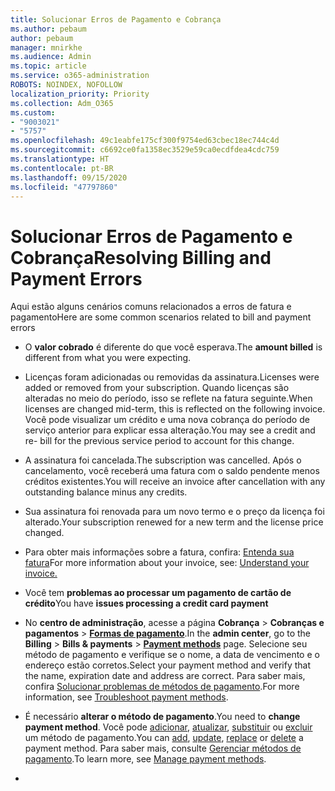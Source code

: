 ```yaml
---
title: Solucionar Erros de Pagamento e Cobrança
ms.author: pebaum
author: pebaum
manager: mnirkhe
ms.audience: Admin
ms.topic: article
ms.service: o365-administration
ROBOTS: NOINDEX, NOFOLLOW
localization_priority: Priority
ms.collection: Adm_O365
ms.custom:
- "9003021"
- "5757"
ms.openlocfilehash: 49c1eabfe175cf300f9754ed63cbec18ec744c4d
ms.sourcegitcommit: c6692ce0fa1358ec3529e59ca0ecdfdea4cdc759
ms.translationtype: HT
ms.contentlocale: pt-BR
ms.lasthandoff: 09/15/2020
ms.locfileid: "47797860"
---
```

# <a name="resolving-billing-and-payment-errors"></a><span data-ttu-id="e9f15-102">Solucionar Erros de Pagamento e Cobrança</span><span class="sxs-lookup"><span data-stu-id="e9f15-102">Resolving Billing and Payment Errors</span></span>

<span data-ttu-id="e9f15-103">Aqui estão alguns cenários comuns relacionados a erros de fatura e pagamento</span><span class="sxs-lookup"><span data-stu-id="e9f15-103">Here are some common scenarios related to bill and payment errors</span></span>

- <span data-ttu-id="e9f15-104">O **valor cobrado** é diferente do que você esperava.</span><span class="sxs-lookup"><span data-stu-id="e9f15-104">The  **amount billed** is different from what you were expecting.</span></span>
- <span data-ttu-id="e9f15-105">Licenças foram adicionadas ou removidas da assinatura.</span><span class="sxs-lookup"><span data-stu-id="e9f15-105">Licenses were added or removed from your subscription.</span></span> <span data-ttu-id="e9f15-106">Quando licenças são alteradas no meio do período, isso se reflete na fatura seguinte.</span><span class="sxs-lookup"><span data-stu-id="e9f15-106">When licenses are changed mid-term, this is reflected on the following invoice.</span></span> <span data-ttu-id="e9f15-107">Você pode visualizar um crédito e uma nova cobrança do período de serviço anterior para explicar essa alteração.</span><span class="sxs-lookup"><span data-stu-id="e9f15-107">You may see a credit and re- bill for the previous service period to account for this change.</span></span>
- <span data-ttu-id="e9f15-108">A assinatura foi cancelada.</span><span class="sxs-lookup"><span data-stu-id="e9f15-108">The subscription was cancelled.</span></span> <span data-ttu-id="e9f15-109">Após o cancelamento, você receberá uma fatura com o saldo pendente menos créditos existentes.</span><span class="sxs-lookup"><span data-stu-id="e9f15-109">You will receive an invoice after cancellation with any outstanding balance minus any credits.</span></span>
- <span data-ttu-id="e9f15-110">Sua assinatura foi renovada para um novo termo e o preço da licença foi alterado.</span><span class="sxs-lookup"><span data-stu-id="e9f15-110">Your subscription renewed for a new term and the license price changed.</span></span>
- <span data-ttu-id="e9f15-111">Para obter mais informações sobre a fatura, confira: [Entenda sua fatura](https://docs.microsoft.com/microsoft-365/commerce/billing-and-payments/understand-your-invoice2)</span><span class="sxs-lookup"><span data-stu-id="e9f15-111">For more information about your invoice, see:  [Understand your invoice.](https://docs.microsoft.com/microsoft-365/commerce/billing-and-payments/understand-your-invoice2)</span></span>
- <span data-ttu-id="e9f15-112">Você tem **problemas ao processar um pagamento de cartão de crédito**</span><span class="sxs-lookup"><span data-stu-id="e9f15-112">You have  **issues processing a credit card payment**</span></span>
- <span data-ttu-id="e9f15-113">No **centro de administração**, acesse a página **Cobrança**  >  **Cobranças e pagamentos**  >  **[Formas de pagamento](https://go.microsoft.com/fwlink/p/?linkid=2018806)**.</span><span class="sxs-lookup"><span data-stu-id="e9f15-113">In the  **admin center**, go to the  **Billing**  >  **Bills & payments**  >  **[Payment methods](https://go.microsoft.com/fwlink/p/?linkid=2018806)** page.</span></span> <span data-ttu-id="e9f15-114">Selecione seu método de pagamento e verifique se o nome, a data de vencimento e o endereço estão corretos.</span><span class="sxs-lookup"><span data-stu-id="e9f15-114">Select your payment method and verify that the name, expiration date and address are correct.</span></span> <span data-ttu-id="e9f15-115">Para saber mais, confira [Solucionar problemas de métodos de pagamento](https://docs.microsoft.com/microsoft-365/commerce/billing-and-payments/manage-payment-methods#troubleshoot-payment-methods).</span><span class="sxs-lookup"><span data-stu-id="e9f15-115">For more information, see  [Troubleshoot payment methods](https://docs.microsoft.com/microsoft-365/commerce/billing-and-payments/manage-payment-methods#troubleshoot-payment-methods).</span></span>

- <span data-ttu-id="e9f15-116">É necessário **alterar o método de pagamento**.</span><span class="sxs-lookup"><span data-stu-id="e9f15-116">You need to  **change payment method**.</span></span> <span data-ttu-id="e9f15-117">Você pode [adicionar](https://docs.microsoft.com/microsoft-365/commerce/billing-and-payments/manage-payment-methods?view=o365-worldwide#add-a-payment-method), [atualizar](https://docs.microsoft.com/microsoft-365/commerce/billing-and-payments/manage-payment-methods?view=o365-worldwide#update-payment-method-details), [substituir](https://docs.microsoft.com/microsoft-365/commerce/billing-and-payments/manage-payment-methods?view=o365-worldwide#replace-a-payment-method) ou [excluir](https://docs.microsoft.com/microsoft-365/commerce/billing-and-payments/manage-payment-methods?view=o365-worldwide#delete-a-payment-method) um método de pagamento.</span><span class="sxs-lookup"><span data-stu-id="e9f15-117">You can [add](https://docs.microsoft.com/microsoft-365/commerce/billing-and-payments/manage-payment-methods?view=o365-worldwide#add-a-payment-method),  [update](https://docs.microsoft.com/microsoft-365/commerce/billing-and-payments/manage-payment-methods?view=o365-worldwide#update-payment-method-details),  [replace](https://docs.microsoft.com/microsoft-365/commerce/billing-and-payments/manage-payment-methods?view=o365-worldwide#replace-a-payment-method)  or  [delete](https://docs.microsoft.com/microsoft-365/commerce/billing-and-payments/manage-payment-methods?view=o365-worldwide#delete-a-payment-method)  a payment method.</span></span> <span data-ttu-id="e9f15-118">Para saber mais, consulte [Gerenciar métodos de pagamento](https://docs.microsoft.com/microsoft-365/commerce/billing-and-payments/manage-payment-methods?view=o365-worldwide).</span><span class="sxs-lookup"><span data-stu-id="e9f15-118">To learn more, see  [Manage payment methods](https://docs.microsoft.com/microsoft-365/commerce/billing-and-payments/manage-payment-methods?view=o365-worldwide).</span></span>
- 